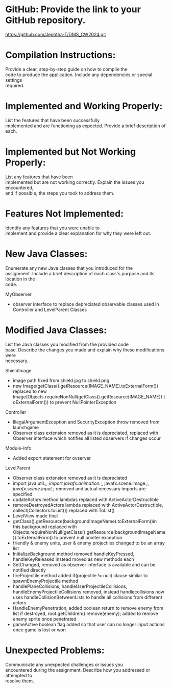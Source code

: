 # GitHub: Provide the link to your GitHub repository.  
  https://github.com/Jephtha-T/DMS_CW2024.git
  
# Compilation Instructions: 
Provide a clear, step-by-step guide on how to compile the  
code to produce the application. Include any dependencies or special settings  
required.  
  
  
# Implemented and Working Properly: 
List the features that have been successfully  
implemented and are functioning as expected. Provide a brief description of each.  
  
  
# Implemented but Not Working Properly: 
List any features that have been  
implemented but are not working correctly. Explain the issues you encountered,  
and if possible, the steps you took to address them.  
  
  
# Features Not Implemented: 
Identify any features that you were unable to  
implement and provide a clear explanation for why they were left out.  
  
  
# New Java Classes: 
Enumerate any new Java classes that you introduced for the  
assignment. Include a brief description of each class's purpose and its location in the  
code.  

MyObserver
- observer interface to replace depreciated observable classes used in Controller and LevelParent Classes
  
# Modified Java Classes: 
List the Java classes you modified from the provided code  
base. Describe the changes you made and explain why these modifications were  
necessary.  

ShieldImage
- image path fixed from shield.jpg to shield.png
- new Image(getClass().getResource(IMAGE_NAME).toExternalForm()) replaced to new Image(Objects.requireNonNull(getClass().getResource(IMAGE_NAME)).toExternalForm()) to prevent NullPointerException

Controller
- IllegalArgumentException and  SecurityException throw removed from launchgame
- Observer class extension removed as it is depreciated, replaced with Observer interface which notifies all listed observers if changes occur

Module-Info
- Added export statement for ovserver

LevelParent
- Observer class extension removed as it is depreciated
- import java.util.*;, import javafx.animation.*;, javafx.scene.image.*;, javafx.scene.input.*; removed and actual necessary imports are specified
- updateActors method lambdas replaced with ActiveActorDestructible
- removeDestroyedActors lambda replaced with ActiveActorDestructible, collect(Collectors.toList()) replaced with ToList()
- LevelView made final
- getClass().getResource(backgroundImageName).toExternalForm()in this.background replaced with Objects.requireNonNull(getClass().getResource(backgroundImageName)).toExternalForm() to prevent null pointer exception
- friendly & enemy units, user & enemy projectiles changed to be an array list
- InitializeBackground method removed handleKeyPressed, handleKeyReleased instead moved as new methods each
- SetChanged, removed as observer interface is available and can be notified directly
- fireProjectile method added if(projectile != null) clause similar to spawnEnemyProjectile method
- handlePlaneCollisions, handleUserProjectileCollisions, handleEnemyProjectileCollisions removed, instead handlecollisions now uses handleCollisionBetweenLists to handle all collisions from different actors
- HandleEnemyPenetration, added boolean return to remove enemy from list if destroyed, root.getChildren().remove(enemy); added to remove enemy sprite once penetrated
- gameActive boolean flag added so that user can no longer input actions once game is lost or won


# Unexpected Problems: 
Communicate any unexpected challenges or issues you  
encountered during the assignment. Describe how you addressed or attempted to  
resolve them.